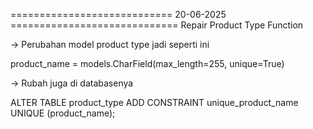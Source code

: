 ============================ 20-06-2025 =============================
Repair Product Type Function

-> Perubahan model product type jadi seperti ini 

product_name = models.CharField(max_length=255, unique=True)

-> Rubah juga di databasenya

ALTER TABLE product_type
ADD CONSTRAINT unique_product_name UNIQUE (product_name);


